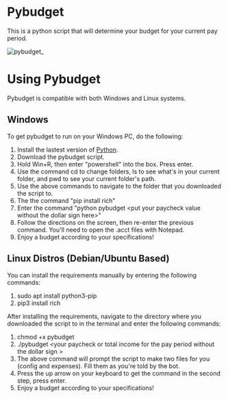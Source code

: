 # Pybudget
This is a python script that will determine your budget for your current pay period.

![pybudget_](https://repository-images.githubusercontent.com/461317333/aa542978-d8e8-4860-9ac9-901aeb3af5af)

# Using Pybudget

Pybudget is compatible with both Windows and Linux systems. 

## Windows

To get pybudget to run on your Windows PC, do the following:

1. Install the lastest version of [Python](https://www.python.org/).
2. Download the pybudget script.
3. Hold Win+R, then enter "powershell" into the box. Press enter.
4. Use the command cd to change folders, ls to see what's in your current folder, and pwd to see your current folder's path.
5. Use the above commands to navigate to the folder that you downloaded the script to.
6. The the command "pip install rich"
7. Enter the command "python pybudget \<put your paycheck value without the dollar sign here\>"
8. Follow the directions on the screen, then re-enter the previous command. You'll need to open the .acct files with Notepad.
9. Enjoy a budget according to your specifications!


## Linux Distros (Debian/Ubuntu Based)
You can install the requirements manually by entering the following commands:
1. sudo apt install python3-pip
2. pip3 install rich

After installing the requirements, navigate to the directory where you downloaded the 
script to in the terminal and enter the following commands:

1. chmod +x pybudget
2. ./pybudget \<your paycheck or total income for the pay period without the dollar sign \>
3. The above command will prompt the script to make two files for you (config and expenses). Fill them as you're told by the bot.
4. Press the up arrow on your keyboard to get the command in the second step, press enter.
5. Enjoy a budget according to your specifications!
